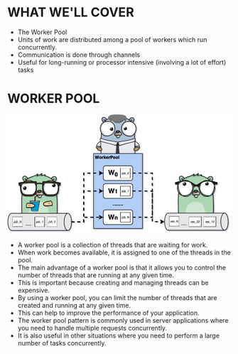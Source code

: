# WHAT WE'LL COVER
- The Worker Pool
- Units of work are distributed among a pool of workers which run concurrently.
- Communication is done through channels
- Useful for long-running or processor intensive (involving a lot of effort) tasks

# WORKER POOL
![Alt text](static/worker_pool.png "Worker Pool")
- A worker pool is a collection of threads that are waiting for work.
- When work becomes available, it is assigned to one of the threads in the pool.
- The main advantage of a worker pool is that it allows you to control the number of threads that are running at any given time.
- This is important because creating and managing threads can be expensive.
- By using a worker pool, you can limit the number of threads that are created and running at any given time.
- This can help to improve the performance of your application.
- The worker pool pattern is commonly used in server applications where you need to handle multiple requests concurrently.
- It is also useful in other situations where you need to perform a large number of tasks concurrently.

